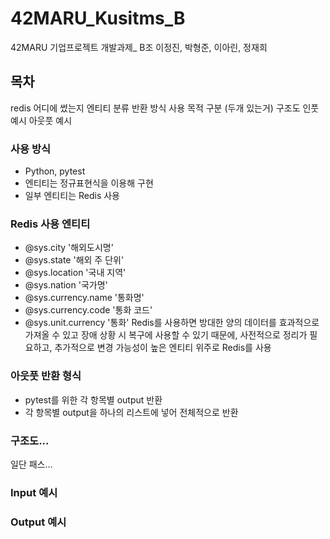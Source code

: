 # 42MARU_Kusitms_B
42MARU 기업프로젝트 개발과제_ B조 이정진, 박형준, 이아린, 정재희

## 목차
redis 어디에 썼는지 엔티티 분류
반환 방식 사용 목적 구분 (두개 있는거)
구조도
인풋 예시
아웃풋 예시

### 사용 방식
- Python, pytest
- 엔티티는 정규표현식을 이용해 구현
- 일부 엔티티는 Redis 사용

### Redis 사용 엔티티
- @sys.city '해외도시명'
- @sys.state '해외 주 단위'
- @sys.location '국내 지역'
- @sys.nation '국가명'
- @sys.currency.name '통화명'
- @sys.currency.code '통화 코드'
- @sys.unit.currency '통화'
Redis를 사용하면 방대한 양의 데이터를 효과적으로 가져올 수 있고 장애 상황 시 복구에 사용할 수 있기 때문에,
사전적으로 정리가 필요하고, 추가적으로 변경 가능성이 높은 엔티티 위주로 Redis를 사용


### 아웃풋 반환 형식
- pytest를 위한 각 항목별 output 반환
- 각 항목별 output을 하나의 리스트에 넣어 전체적으로 반환

### 구조도...
일단 패스...

### Input 예시

### Output 예시

